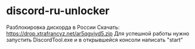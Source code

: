 # discord-ru-unlocker
Разблокировка дискорда в России 
Скачать:
https://drop.xtrafrancyz.net/ar5qgvjyd5.zip
Для успешной работы нужно запустить DiscordTool.exe и в открывшейся консоли написать "start"
